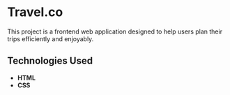 # Travel.co
This project is a frontend web application designed to help users plan their trips efficiently and enjoyably.
## Technologies Used
- **HTML**
- **CSS**

